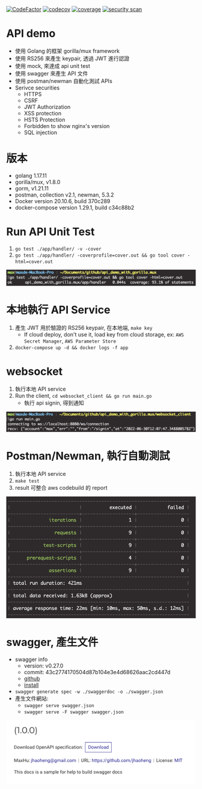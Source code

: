 [![CodeFactor](https://www.codefactor.io/repository/github/jhaoheng/api_demo_with_gorilla.mux/badge)](https://www.codefactor.io/repository/github/jhaoheng/api_demo_with_gorilla.mux)
[![codecov](https://codecov.io/gh/jhaoheng/api_demo_with_gorilla.mux/branch/master/graph/badge.svg?token=YI1WZVYNCQ)](https://codecov.io/gh/jhaoheng/api_demo_with_gorilla.mux)
[![coverage](https://github.com/jhaoheng/api_demo_with_gorilla.mux/actions/workflows/coverage.yml/badge.svg?branch=master)](https://github.com/jhaoheng/api_demo_with_gorilla.mux/actions/workflows/coverage.yml)
[![security scan](https://github.com/jhaoheng/api_demo_with_gorilla.mux/actions/workflows/gosec.yml/badge.svg?branch=master)](https://github.com/jhaoheng/api_demo_with_gorilla.mux/actions/workflows/gosec.yml)

# API demo
- 使用 Golang 的框架 gorilla/mux framework
- 使用 RS256 來產生 keypair, 透過 JWT 進行認證
- 使用 mock, 來達成 api unit test
- 使用 swagger 來產生 API 文件
- 使用 postman/newman 自動化測試 APIs
- Serivce securities
    - HTTPS
    - CSRF
    - JWT Authorization
    - XSS protection
    - HSTS Protection
    - Forbidden to show nginx's version
    - SQL injection

# 版本
- golang 1.17.11
- gorilla/mux, v1.8.0
- gorm, v1.21.11
- postman, collection v2.1, newman, 5.3.2
- Docker version 20.10.6, build 370c289
- docker-compose version 1.29.1, build c34c88b2

# Run API Unit Test
1. `go test ./app/handler/ -v -cover`
2. `go test ./app/handler/ -coverprofile=cover.out && go tool cover -html=cover.out`

![go_test](./assets/go_test.png)

# 本地執行 API Service
1. 產生 JWT 用於驗證的 RS256 keypair, 在本地端, `make key`
    - If cloud deploy, don't use it, load key from cloud storage, ex: `AWS Secret Manager`, `AWS Parameter Store`
2. `docker-compose up -d && docker logs -f app`

# websocket
1. 執行本地 API service
2. Run the client, `cd websocket_client && go run main.go`
    - 執行 api signin, 得到通知

![websocket](./assets/websocket.png)

# Postman/Newman, 執行自動測試
1. 執行本地 API service
2. `make test`
3. result 可整合 aws codebuild 的 report

![newman_autotest](./assets/newman_autotest.png)

# swagger, 產生文件
- swagger info
    - version: v0.27.0
    - commit: 43c2774170504d87b104e3e4d68626aac2cd447d
    - [github](https://github.com/go-swagger/go-swagger)
    - [install](https://goswagger.io/install.html)
- `swagger generate spec -w ./swaggerdoc -o ./swagger.json`
- 產生文件網站: 
    - `swagger serve swagger.json`
    - `swagger serve -F swagger swagger.json`

![swagger](./assets/swagger.png)